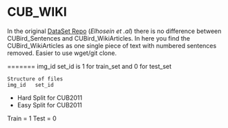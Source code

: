 # CUB_WIKI

In the original [DataSet Repo](https://github.com/EthanZhu90/ZSL_PP_CVPR17)  (_Elhosein et .al_) there is no difference between CUBird_Sentences and CUBird_WikiArticles. In here you find the CUBird_WikiArticles as one single piece of text with numbered sentences removed. Easier to use wget/git clone.

=======
img_id
set_id is 1 for train_set and 0 for test_set

    Structure of files
    img_id   set_id 
* Hard Split for CUB2011
* Easy Split for CUB2011

Train = 1
Test = 0
